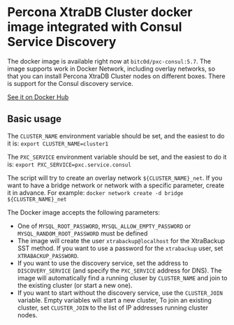 Percona XtraDB Cluster docker image integrated with Consul Service Discovery
===================================

The docker image is available right now at `bitc0d/pxc-consul:5.7`.
The image supports work in Docker Network, including overlay networks,
so that you can install Percona XtraDB Cluster nodes on different boxes.
There is support for the Consul discovery service.

[See it on Docker Hub](https://hub.docker.com/r/bitc0d/pxc-consul)

Basic usage
-----------

The `CLUSTER_NAME` environment variable should be set, and the easiest to do it is:
`export CLUSTER_NAME=cluster1`

The `PXC_SERVICE` environment variable should be set, and the easiest to do it is:
`export PXC_SERVICE=pxc.service.consul`

The script will try to create an overlay network `${CLUSTER_NAME}_net`.
If you want to have a bridge network or network with a specific parameter,
create it in advance.
For example:
`docker network create -d bridge ${CLUSTER_NAME}_net`

The Docker image accepts the following parameters:
* One of `MYSQL_ROOT_PASSWORD`, `MYSQL_ALLOW_EMPTY_PASSWORD` or `MYSQL_RANDOM_ROOT_PASSWORD` must be defined
* The image will create the user `xtrabackup@localhost` for the XtraBackup SST method. If you want to use a password for the `xtrabackup` user, set `XTRABACKUP_PASSWORD`. 
* If you want to use the discovery service, set the address to `DISCOVERY_SERVICE` (and specify the `PXC_SERVICE` address for DNS). The image will automatically find a running cluser by `CLUSTER_NAME` and join to the existing cluster (or start a new one).
* If you want to start without the discovery service, use the `CLUSTER_JOIN` variable. Empty variables will start a new cluster, To join an existing cluster, set `CLUSTER_JOIN` to the list of IP addresses running cluster nodes.
